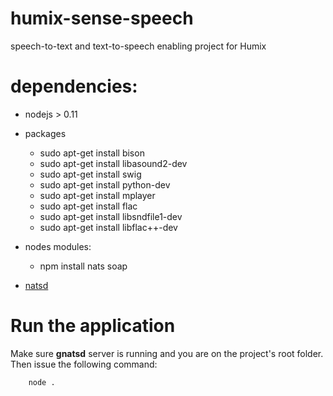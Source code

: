 # humix-sense-speech
speech-to-text and text-to-speech enabling project for Humix

# dependencies:
- nodejs > 0.11
- packages
    - sudo apt-get install bison
    - sudo apt-get install libasound2-dev
    - sudo apt-get install swig
    - sudo apt-get install python-dev
    - sudo apt-get install mplayer
    - sudo apt-get install flac
    - sudo apt-get install libsndfile1-dev
    - sudo apt-get install libflac++-dev

- nodes modules:
    - npm install nats soap

- [natsd](https://github.com/nats-io/gnatsd)

# Run the application
Make sure **gnatsd** server is running and you are on the project's root folder. Then issue the following command:
```
    node .
```
